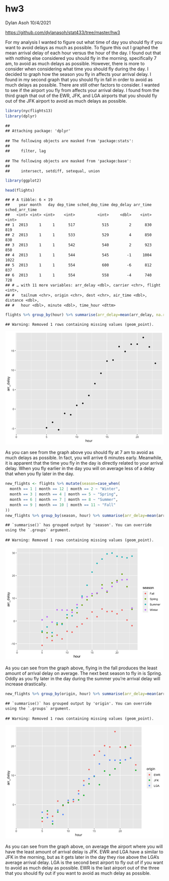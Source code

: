 hw3
================
Dylan Asoh
10/4/2021

<https://github.com/dylanasoh/stat433/tree/master/hw3>

For my analysis I wanted to figure out what time of day you should fly
if you want to avoid delays as much as possible. To figure this out I
graphed the mean arrival delay of each hour versus the hour of the day.
I found out that with nothing else considered you should fly in the
morning, specifically 7 am, to avoid as much delays as possible.
However, there is more to consider when considering what time you should
fly during the day. I decided to graph how the season you fly in affects
your arrival delay. I found in my second graph that you should fly in
fall in order to avoid as much delays as possible. There are still other
factors to consider. I wanted to see if the airport you fly from affects
your arrival delay. I found from the third graph that out of the EWR,
JFK, and LGA airports that you should fly out of the JFK airport to
avoid as much delays as possible.

``` r
library(nycflights13)
library(dplyr)
```

    ## 
    ## Attaching package: 'dplyr'

    ## The following objects are masked from 'package:stats':
    ## 
    ##     filter, lag

    ## The following objects are masked from 'package:base':
    ## 
    ##     intersect, setdiff, setequal, union

``` r
library(ggplot2)
```

``` r
head(flights)
```

    ## # A tibble: 6 × 19
    ##    year month   day dep_time sched_dep_time dep_delay arr_time sched_arr_time
    ##   <int> <int> <int>    <int>          <int>     <dbl>    <int>          <int>
    ## 1  2013     1     1      517            515         2      830            819
    ## 2  2013     1     1      533            529         4      850            830
    ## 3  2013     1     1      542            540         2      923            850
    ## 4  2013     1     1      544            545        -1     1004           1022
    ## 5  2013     1     1      554            600        -6      812            837
    ## 6  2013     1     1      554            558        -4      740            728
    ## # … with 11 more variables: arr_delay <dbl>, carrier <chr>, flight <int>,
    ## #   tailnum <chr>, origin <chr>, dest <chr>, air_time <dbl>, distance <dbl>,
    ## #   hour <dbl>, minute <dbl>, time_hour <dttm>

``` r
flights %>% group_by(hour) %>% summarise(arr_delay=mean(arr_delay, na.rm=TRUE)) %>% ggplot(aes(hour, arr_delay)) + geom_point()
```

    ## Warning: Removed 1 rows containing missing values (geom_point).

![](hw3_files/figure-gfm/unnamed-chunk-3-1.png)<!-- -->

As you can see from the graph above you should fly at 7 am to avoid as
much delays as possible. In fact, you will arrive 6 minutes early.
Meanwhile, it is apparent that the time you fly in the day is directly
related to your arrival delay. When you fly earlier in the day you will
on average less of a delay that when you fly later in the day.

``` r
new_flights <- flights %>% mutate(season=case_when(
  month == 1 | month == 12 | month == 2 ~ "Winter",
  month == 3 | month == 4 | month == 5 ~ "Spring",
  month == 6 | month == 7 | month == 8 ~ "Summer",
  month == 9 | month == 10 | month == 11 ~ "Fall"
))
new_flights %>% group_by(season, hour) %>% summarise(arr_delay=mean(arr_delay, na.rm=TRUE)) %>% ggplot(aes(hour, arr_delay, color=season)) + geom_point()
```

    ## `summarise()` has grouped output by 'season'. You can override using the `.groups` argument.

    ## Warning: Removed 1 rows containing missing values (geom_point).

![](hw3_files/figure-gfm/unnamed-chunk-4-1.png)<!-- -->

As you can see from the graph above, flying in the fall produces the
least amount of arrival delay on average. The next best season to fly in
is Spring. Oddly as you fly later in the day during the summer you’re
arrival delay will increase drastically.

``` r
new_flights %>% group_by(origin, hour) %>% summarise(arr_delay=mean(arr_delay, na.rm=TRUE)) %>% ggplot(aes(hour, arr_delay, color=origin)) + geom_point()
```

    ## `summarise()` has grouped output by 'origin'. You can override using the `.groups` argument.

    ## Warning: Removed 1 rows containing missing values (geom_point).

![](hw3_files/figure-gfm/unnamed-chunk-5-1.png)<!-- -->

As you can see from the graph above, on average the airport where you
will have the least amount of arrival delay is JFK. EWR and LGA have a
similar to JFK in the morning, but as it gets later in the day they rise
above the LGA’s average arrival delay. LGA is the second best airport to
fly out of if you want to avoid as much delay as possible. EWR is the
last airport out of the three that you should fly out if you want to
avoid as much delay as possible.
